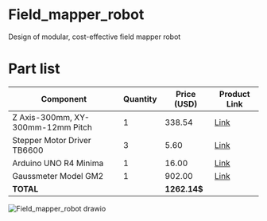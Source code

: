 # Field_mapper_robot
Design of modular, cost-effective field mapper robot

# Part list 

| **Component**                          | **Quantity** | **Price (USD)** | **Product Link**                                                                                                                                       |  
|-----------------------------------------|-------------|------------------|--------------------------------------------------------------------------------------------------------------------------------------------------------|  
| Z Axis-300mm, XY-300mm-12mm Pitch       | 1           | 338.54           | [Link](https://www.aliexpress.us/item/3256805348651313.html?spm=a2g0o.order_detail.order_detail_item.3.5fa4f19cjVbIP4&gatewayAdapt=glo2usa)             |  
| Stepper Motor Driver TB6600             | 3           | 5.60             | [Link](https://www.aliexpress.us/item/3256805781393725.html?spm=a2g0o.order_detail.order_detail_item.2.1ed6f19cobQnNT&gatewayAdapt=glo2usa)             |  
| Arduino UNO R4 Minima                   | 1           | 16.00            | [Link](https://thepihut.com/products/arduino-uno-r4-minima)                                               
| Gaussmeter Model GM2                    | 1           | 902.00           | [Link](https://www.alphalabinc.com/products/gm2/?srsltid=AfmBOor0p2l-VF9fIRODsZqY854WaDDNnBIFsOJ6kHjN2p6iCgCOzTLX)                                      |  
| **TOTAL**                               |             | **1262.14$**      |                                                                                                                   

![Field_mapper_robot drawio](https://github.com/user-attachments/assets/38352768-0899-4472-8edb-4463edf41c30)

